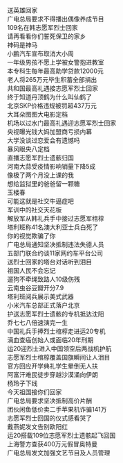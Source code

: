送英雄回家  
广电总局要求不得播出偶像养成节目  
109名在韩志愿军烈士回家  
请再看看你们誓死保卫的家乡  
神码是神马  
小鹏汽车宣布取消大小周  
一年级男孩不愿上学被女警抱进教室  
本专科生每年最高助学贷款12000元  
老人将265万元毕生积蓄全部捐出  
共和国最高礼遇接志愿军烈士回家  
终于知道丹顶鹤为什么叫仙鹤了  
北京SKP价格违规被罚超437万元  
大耳朵图图大电影定档  
机场以过水门最高礼遇迎志愿军烈士回家  
央视曝光钱大妈加盟商亏损内幕  
大学没谈过恋爱会有遗憾吗  
暴风眼央八定档  
直播志愿军烈士遗骸归国  
河南大蒜受疫情影响销量下降5成  
像极了两个月没上课的我  
想给监狱里的爸爸留一颗糖  
玉楼春  
可能这就是社交牛逼症吧  
军训中的社交天花板  
解放军从韩礼兵手中接过志愿军棺椁  
塔利班称41名澳大利亚士兵白死了  
你的视觉欺骗了你  
广电总局通知坚决抵制违法失德人员  
五部门联合约谈11家网约车平台公司  
送烈士回家的塔台对话听到泪目  
祖国人民不会忘记  
遛狗不牵绳致路人10级伤残  
云南虫谷豆瓣开分7.9  
塔利班阅兵展示美式武器  
小米汽车总部正式落户北京  
护送志愿军烈士遗骸的专机抵达沈阳  
乔七七八倍速演完一生  
中国礼兵手捧烈士棺椁走进运20专机  
滴血查癌创始人或面临20年刑期  
运20迎烈士进入中国领空后两战机护航  
志愿军烈士棺椁覆盖国旗瞬间让人泪目  
官方回应开学典礼学生晕倒无人扶  
阿富汗难民徒步穿越沙漠涌向伊朗  
杨玲子下线  
今天祖国接你们回家  
广电总局要求坚决抵制高价片酬  
团伙闲鱼低价卖二手苹果机诈骗141万  
志愿军烈士回国的仪式感看哭了  
戴燕妮发文告别欧阳红  
运20搭载109位志愿军烈士遗骸起飞回国  
上海警方查获400万元假冒奥特曼  
广电总局发文加强文艺节目及人员管理  
